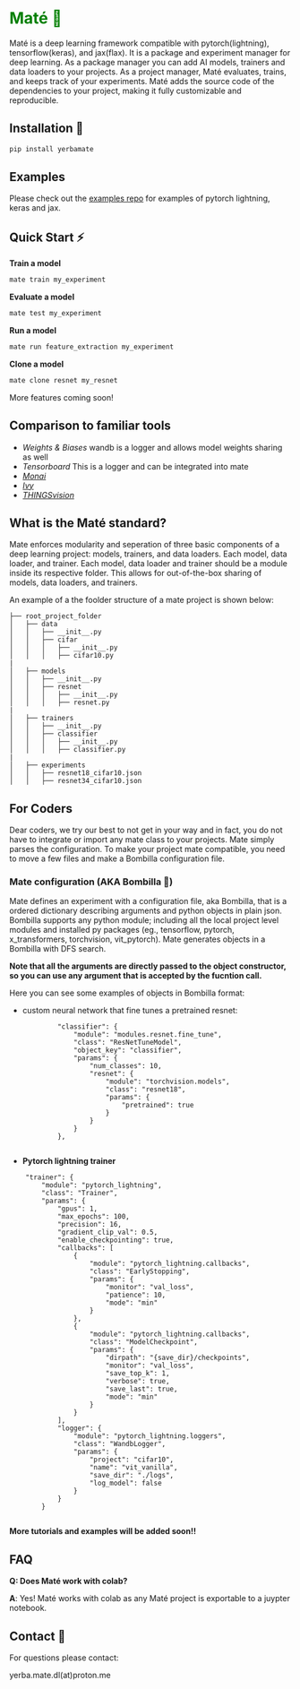 <h1 style="color:green"><span style="color:green">Maté 🧉</span></h1>

Maté is a deep learning framework compatible with pytorch(lightning), tensorflow(keras), and jax(flax). It is a package and experiment manager for deep learning. As a package manager you can add AI models, trainers and data loaders to your projects. As a project manager, Maté evaluates, trains, and keeps track of your experiments. Maté adds the source code of the dependencies to your project, making it fully customizable and reproducible.


## Installation 🔌

```bash
pip install yerbamate
```

## Examples

Please check out the [examples repo](https://github.com/ilex-paraguariensis/examples/) for examples of pytorch lightning, keras and jax.

## Quick Start ⚡

**Train a model**

```bash
mate train my_experiment
```

**Evaluate a model**

```bash
mate test my_experiment
```

**Run a model**

```bash
mate run feature_extraction my_experiment
```

**Clone a model**

```bash
mate clone resnet my_resnet
```

More features coming soon!

## Comparison to familiar tools

- *Weights & Biases* wandb is a logger and allows model weights sharing as well
- *Tensorboard* This is a logger and can be integrated into mate
- *[Monai](https://github.com/Project-MONAI/MONAI)*
- *[Ivy](https://github.com/unifyai/ivy)*
- *[THINGSvision](https://github.com/ViCCo-Group/thingsvision)*



## What is the Maté standard?
Mate enforces modularity and seperation of three basic components of a deep learning project: models, trainers, and data loaders. Each model, data loader, and trainer. Each model, data loader and trainer should be a module inside its respective folder. This allows for out-of-the-box sharing of models, data loaders, and trainers. 

An example of a the foolder structure of a mate project is shown below:

```
├── root_project_folder
│   ├── data
│   │   ├── __init__.py
│   │   ├── cifar
│   │   │   ├── __init__.py
│   │   │   ├── cifar10.py
|
│   ├── models
│   │   ├── __init__.py
│   │   ├── resnet
│   │   │   ├── __init__.py
│   │   │   ├── resnet.py
|
│   ├── trainers
│   │   ├── __init__.py
│   │   ├── classifier
│   │   │   ├── __init__.py
│   │   │   ├── classifier.py
|
│   ├── experiments
│   │   ├── resnet18_cifar10.json
│   │   ├── resnet34_cifar10.json

```





## For Coders
Dear coders, we try our best to not get in your way and in fact, you do not have to integrate or import any mate class to your projects. Mate simply parses the configuration. To make your project mate compatible, you need to move a few files and make a Bombilla configuration file. 

### Mate configuration (AKA Bombilla 🧉)
Mate defines an experiment with a configuration file, aka Bombilla, that is a ordered dictionary describing arguments and python objects in plain json. Bombilla supports any python module; including all the local project level modules and installed py packages (eg., tensorflow, pytorch, x_transformers, torchvision, vit_pytorch). Mate generates objects in a Bombilla with DFS search. 

**Note that all the arguments are directly passed to the object constructor, so you can use any argument that is accepted by the fucntion call.**

Here you can see some examples of objects in Bombilla format:
* custom neural network that fine tunes a pretrained resnet:
```
            "classifier": {
                "module": "modules.resnet.fine_tune",
                "class": "ResNetTuneModel",
                "object_key": "classifier",
                "params": {
                    "num_classes": 10,
                    "resnet": {
                        "module": "torchvision.models",
                        "class": "resnet18",
                        "params": {
                            "pretrained": true
                        }
                    }
                }
            },


```
* **Pytorch lightning trainer**

```
    "trainer": {
        "module": "pytorch_lightning",
        "class": "Trainer",
        "params": {
            "gpus": 1,
            "max_epochs": 100,
            "precision": 16,
            "gradient_clip_val": 0.5,
            "enable_checkpointing": true,
            "callbacks": [
                {
                    "module": "pytorch_lightning.callbacks",
                    "class": "EarlyStopping",
                    "params": {
                        "monitor": "val_loss",
                        "patience": 10,
                        "mode": "min"
                    }
                },
                {
                    "module": "pytorch_lightning.callbacks",
                    "class": "ModelCheckpoint",
                    "params": {
                        "dirpath": "{save_dir}/checkpoints",
                        "monitor": "val_loss",
                        "save_top_k": 1,
                        "verbose": true,
                        "save_last": true,
                        "mode": "min"
                    }
                }
            ],
            "logger": {
                "module": "pytorch_lightning.loggers",
                "class": "WandbLogger",
                "params": {
                    "project": "cifar10",
                    "name": "vit_vanilla",
                    "save_dir": "./logs",
                    "log_model": false
                }
            }
        }
    
```


**More tutorials and examples will be added soon!!**



## FAQ
**Q: Does Maté work with colab?**

**A**: Yes! Maté works with colab as any Maté project is exportable to a juypter notebook.

## Contact 🤝 

For questions please contact:

yerba.mate.dl(at)proton.me
